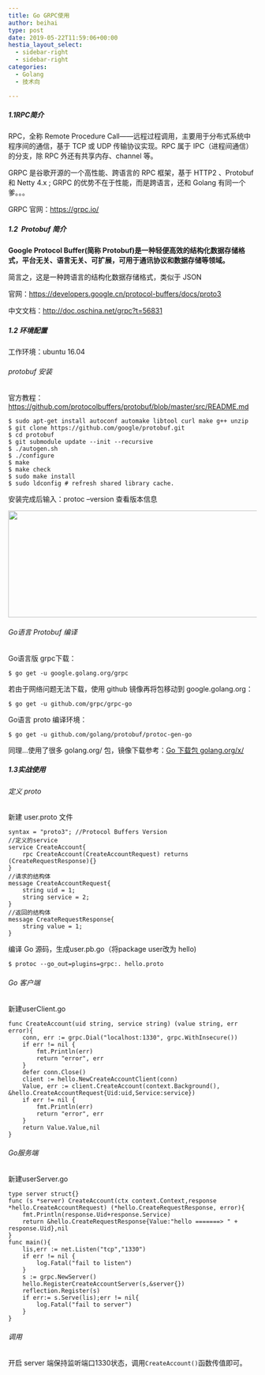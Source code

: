 ```yaml
---
title: Go GRPC使用
author: beihai
type: post
date: 2019-05-22T11:59:06+00:00
hestia_layout_select:
  - sidebar-right
  - sidebar-right
categories:
  - Golang
  - 技术向

---
```

##### 1.1RPC简介

<span>RPC，全称 Remote Procedure Call——远程过程调用，主要用于分布式系统中程序间的通信，基于 TCP 或 UDP 传输协议实现。RPC 属于 IPC（进程间通信）的分支，除 RPC 外还有共享内存、channel 等。</span>
  
<span>GRPC 是谷歌开源的一个高性能、跨语言的 RPC 框架，基于 HTTP2 、Protobuf 和 Netty 4.x ; GRPC 的优势不在于性能，而是跨语言，还和 Golang 有同一个爹。。。</span>
  
GRPC 官网：<https://grpc.io/>

##### 1.2  Protobuf 简介

**Google Protocol Buffer(简称 Protobuf)是一种轻便高效的结构化数据存储格式，平台无关、语言无关、可扩展，可用于通讯协议和数据存储等领域。**
  
简言之，这是一种跨语言的结构化数据存储格式，类似于 JSON
  
官网：<a href="https://developers.google.cn/protocol-buffers/docs/proto3" target="_blank" rel="noopener noreferrer">https://developers.google.cn/protocol-buffers/docs/proto3</a>
  
中文文档：<a href="http://doc.oschina.net/grpc?t=56831" target="_blank" rel="noopener noreferrer">http://doc.oschina.net/grpc?t=56831</a>

##### 1.2 环境配置

工作环境：ubuntu 16.04

###### protobuf 安装

官方教程：<https://github.com/protocolbuffers/protobuf/blob/master/src/README.md>

<pre class="pure-highlightjs"><code class="bash">$ sudo apt-get install autoconf automake libtool curl make g++ unzip
$ git clone https://github.com/google/protobuf.git
$ cd protobuf
$ git submodule update --init --recursive
$ ./autogen.sh
$ ./configure
$ make
$ make check
$ sudo make install
$ sudo ldconfig # refresh shared library cache.</code></pre>

安装完成后输入：protoc &#8211;version 查看版本信息
  
<img src="https://www.wingsxdu.com/wp-content/uploads/2019/05/ubuntu-proto-version-1-1.png" alt="" width="737" height="216" class="alignnone size-full wp-image-1219" />

###### Go语言 Protobuf 编译

Go语言版 grpc下载：

<pre class="pure-highlightjs"><code class="null">$ go get -u google.golang.org/grpc</code></pre>

若由于网络问题无法下载，使用 github 镜像再将包移动到 google.golang.org：

<pre class="pure-highlightjs"><code class="null">$ go get -u github.com/grpc/grpc-go</code></pre>

Go语言 proto 编译环境：

<pre class="pure-highlightjs"><code class="null">$ go get -u github.com/golang/protobuf/protoc-gen-go</code></pre>

同理&#8230;使用了很多 golang.org/ 包，镜像下载参考：[Go 下载包 golang.org/x/][1]

##### 1.3实战使用

###### 定义 proto

新建 user.proto 文件

<pre class="pure-highlightjs"><code class="null">syntax = "proto3"; //Protocol Buffers Version
//定义的service
service CreateAccount{
    rpc CreateAccount(CreateAccountRequest) returns (CreateRequestResponse){}
}
//请求的结构体
message CreateAccountRequest{
    string uid = 1;
    string service = 2;
}
//返回的结构体
message CreateRequestResponse{
    string value = 1;
}</code></pre>

编译 Go 源码，生成user.pb.go（将package user改为 hello)

<pre class="pure-highlightjs"><code class="null">$ protoc --go_out=plugins=grpc:. hello.proto</code></pre>

###### Go 客户端

新建userClient.go

<pre class="pure-highlightjs"><code class="null">func CreateAccount(uid string, service string) (value string, err error){
	conn, err := grpc.Dial("localhost:1330", grpc.WithInsecure())
	if err != nil {
		fmt.Println(err)
		return "error", err
	}
	defer conn.Close()
	client := hello.NewCreateAccountClient(conn)
	Value, err := client.CreateAccount(context.Background(), &hello.CreateAccountRequest{Uid:uid,Service:service})
	if err != nil {
		fmt.Println(err)
		return "error", err
	}
	return Value.Value,nil
}</code></pre>

###### Go服务端

新建userServer.go

<pre class="pure-highlightjs"><code class="null">type server struct{}
func (s *server) CreateAccount(ctx context.Context,response *hello.CreateAccountRequest) (*hello.CreateRequestResponse, error){
	fmt.Println(response.Uid+response.Service)
	return &hello.CreateRequestResponse{Value:"hello =======&gt; " + response.Uid},nil
}
func main(){
	lis,err := net.Listen("tcp","1330")
	if err != nil {
		log.Fatal("fail to listen")
	}
	s := grpc.NewServer()
	hello.RegisterCreateAccountServer(s,&server{})
	reflection.Register(s)
	if err:= s.Serve(lis);err != nil{
		log.Fatal("fail to server")
	}
}</code></pre>

###### 调用

开启 server 端保持监听端口1330状态，调用<code class="null">CreateAccount()</code>函数传值即可。
  
&nbsp;

 [1]: https://www.wingsxdu.com/?p=1095